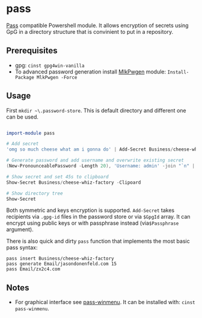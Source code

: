 # pass

[Pass](https://passwordstore.org) compatible Powershell module. It allows encryption of secrets using GpG in a
directory structure that is convinient to put in a repository. 

## Prerequisites

- gpg: `cinst gpg4win-vanilla`
- To advanced password generation install [MlkPwgen](https://github.com/mkropat/MlkPwgen) module: `Install-Package MlkPwgen -Force`

## Usage

First `mkdir ~\.password-store`. This is default directory and different one can be used.

```powershell

import-module pass

# Add secret
'omg so much cheese what am i gonna do' | Add-Secret Business/cheese-whiz-factory

# Generate password and add username and overwrite existing secret
(New-PronounceablePassword -Length 20), 'Username: admin' -join "`n" | Add-Secret Business/cheese-whiz-factory -Force

# Show secret and set 45s to clipboard
Show-Secret Business/cheese-whiz-factory -Clipoard

# Show directory tree
Show-Secret
```

Both symmetric and keys encryption is supported. `Add-Secret` takes recipients via `.gpg-id` files in the password store or via `$GpgId` array. It can encrypt using public keys or with passphrase instead (via`$Passphrase` argument).

There is also quick and dirty `pass` function that implements the most basic pass syntax:

```
pass insert Business/cheese-whiz-factory  
pass generate Email/jasondonenfeld.com 15  
pass Email/zx2c4.com  
```

## Notes

- For graphical interface see [pass-winmenu](https://github.com/Baggykiin/pass-winmenu). It can be installed with: `cinst pass-winmenu`.
